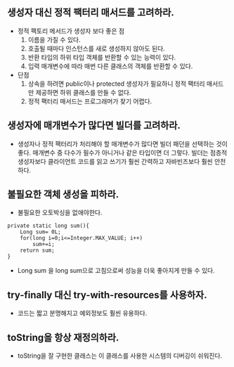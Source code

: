 ## 생성자 대신 정적 팩터리 매서드를 고려하라.
- 정적 팩토리 메서드가 생성자 보다 좋은 점
    1. 이름을 가질 수 있다.
    2. 호출될 때마다 인스턴스를 새로 생성하지 않아도 된다.
    3. 반환 타입의 하위 타입 객체를 반환할 수 있는 능력이 있다.
    4. 입력 매개변수에 따라 매번 다른 클래스의 객체를 반환할 수 있다.
- 단점
    1. 상속을 하려면 public이나 protected 생성자가 필요하니 정적 팩터리 매서드만 제공하면 하위 클래스를 만들 수 없다.
    2. 정적 팩터리 매서드는 프로그래머가 찾기 어렵다.


## 생성자에 매개변수가 많다면 빌더를 고려하라.
- 생성자나 정적 팩터리가 처리해야 할 매개변수가 많다면 빌더 패던을 선택하는 것이 좋다. 매개변수 중 다수가 필수가 아니거나 같은 타입이면 더 그렇다. 빌더는 점층적 생성자보다 클라이언트 코드를 읽고 쓰기가 훨씬 간력하고 자바빈즈보다 훨씬 안전하다.

## 불필요한 객체 생성을 피하라.
- 불필요한 오토박싱을 없애야한다.
```
private static long sum(){
    Long sum= 0L;
    for(long i=0;i<=Integer.MAX_VALUE; i++)
        sum+=i;
    return sum;
}
```
- Long sum 을 long sum으로 고침으로써 성능을 더욱 좋아지게 만들 수 있다.

## try-finally 대신 try-with-resources를 사용하자.
- 코드는 짧고 분명해지고 예외정보도 훨씬 유용하다.

## toString을 항상 재정의하라.
- toString을 잘 구현한 클래스는 이 클래스를 사용한 시스템의 디버깅이 쉬워진다.